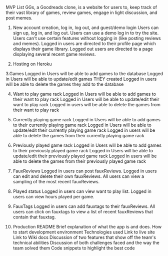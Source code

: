 MVP List
GGs, a Goodreads clone, is a website for users to, keep track of their vast library of games, review games, engage in light discussion, and post memes.

1. New account creation, log in, log out, and guest/demo login
   Users can sign up, log in, and log out.
   Users can use a demo log in to try the site.
   Users can't use certain features without logging in (like posting reviews and memes).
   Logged in users are directed to their profile page which displays their game library.
   Logged out users are directed to a page displaying several recent game reviews.

2. Hosting on Heroku

3.Games
Logged in Users will be able to add games to the database
Logged in Users will be able to update/edit games THEY created
Logged in users will be able to delete the games they add to the database

4. Want to play game rack
   Logged in Users will be able to add games to their want to play rack
   Logged in Users will be able to update/edit their want to play rack
   Logged in users will be able to delete the games from their want to play rack

5. Currently playing game rack
   Logged in Users will be able to add games to their currently playing game rack
   Logged in Users will be able to update/edit their currently playing game rack
   Logged in users will be able to delete the games from their currently playing game rack

6. Previously played game rack
   Logged in Users will be able to add games to their previously played game rack
   Logged in Users will be able to update/edit their previously played game rack
   Logged in users will be able to delete the games from their previously played game rack

7. FauxReviews
   Logged in users can post fauxReviews.
   Logged in users can edit and delete their own fauxReviews.
   All users can view a sampling of the most recent fauxReviews.

8. Played status
   Logged in users can view want to play list.
   Logged in users can view hours played per game.

9. FauxTags
   Logged in users can add fauxtags to their fauxReviews.
   All users can click on fauxtags to view a list of recent fauxReviews that contain that fauxtag.

10. Production README
    Brief explanation of what the app is and does.
    How to start development environment
    Technologies used
    Link to live site
    Link to Wiki docs
    Discussion of two features that show off the team's technical abilities
    Discussion of both challenges faced and the way the team solved them
    Code snippets to highlight the best code
